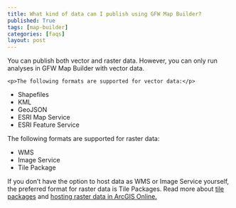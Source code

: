 ```yaml
---
title: What kind of data can I publish using GFW Map Builder?
published: True
tags: [map-builder]
categories: [faqs]
layout: post
---
```


<div class="content">
	<p>You can publish both vector and raster data. However, you can only run analyses in GFW Map Builder with vector data.</p>

	<p>The following formats are supported for vector data:</p>
  <ul>
  	<li>Shapefiles</li>
  	<li>KML</li>
  	<li>GeoJSON</li>
  	<li>ESRI Map Service</li>
  	<li>ESRI Feature Service</li>
	</ul>
	<p>The following formats are supported for raster data:</p>
  <ul>
  	<li>WMS</li>
  	<li>Image Service</li>
  	<li>Tile Package</li>
	</ul>
  <p>If you don’t have the option to host data as WMS or Image Service yourself, the preferred format for raster data is Tile Packages. Read more about <a href="http://desktop.arcgis.com/en/arcmap/latest/map/working-with-arcmap/about-tile-packages.htm" target="_blank">tile packages</a> and <a href="https://blogs.esri.com/esri/arcgis/2013/02/06/workflows-for-building-and-hosting-cached-map-tiles-in-arcgis/" target="_blank"> hosting raster data in ArcGIS Online.</a></p>

</div>
